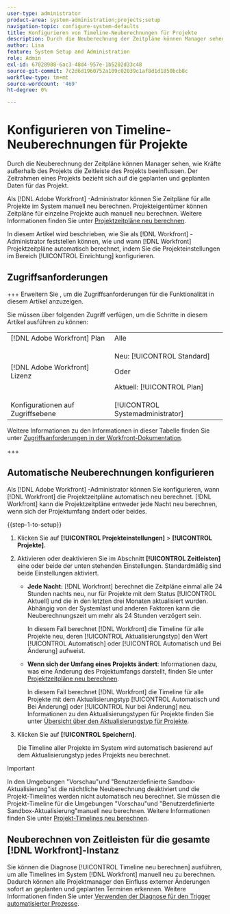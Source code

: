 ```yaml
---
user-type: administrator
product-area: system-administration;projects;setup
navigation-topic: configure-system-defaults
title: Konfigurieren von Timeline-Neuberechnungen für Projekte
description: Durch die Neuberechnung der Zeitpläne können Manager sehen, wie Kräfte außerhalb des Projekts die Zeitleiste des Projekts beeinflussen. Der Zeitrahmen eines Projekts bezieht sich auf die geplanten und geplanten Daten für das Projekt.
author: Lisa
feature: System Setup and Administration
role: Admin
exl-id: 67028988-6ac3-48d4-957e-1b5202d33c48
source-git-commit: 7c2d6d1960752a109c02039c1af8d1d1850bcb8c
workflow-type: tm+mt
source-wordcount: '469'
ht-degree: 0%

---
```


# Konfigurieren von Timeline-Neuberechnungen für Projekte

Durch die Neuberechnung der Zeitpläne können Manager sehen, wie Kräfte außerhalb des Projekts die Zeitleiste des Projekts beeinflussen. Der Zeitrahmen eines Projekts bezieht sich auf die geplanten und geplanten Daten für das Projekt.

Als [!DNL Adobe Workfront] -Administrator können Sie Zeitpläne für alle Projekte im System manuell neu berechnen. Projekteigentümer können Zeitpläne für einzelne Projekte auch manuell neu berechnen. Weitere Informationen finden Sie unter [Projektzeitpläne neu berechnen](../../../manage-work/projects/manage-projects/recalculate-project-timeline.md).

In diesem Artikel wird beschrieben, wie Sie als [!DNL Workfront] -Administrator feststellen können, wie und wann [!DNL Workfront] Projektzeitpläne automatisch berechnet, indem Sie die Projekteinstellungen im Bereich [!UICONTROL Einrichtung] konfigurieren.

## Zugriffsanforderungen

+++ Erweitern Sie , um die Zugriffsanforderungen für die Funktionalität in diesem Artikel anzuzeigen.

Sie müssen über folgenden Zugriff verfügen, um die Schritte in diesem Artikel ausführen zu können:

<table style="table-layout:auto"> 
 <col> 
 <col> 
 <tbody> 
  <tr> 
   <td role="rowheader">[!DNL Adobe Workfront] Plan</td> 
   <td>Alle</td> 
  </tr> 
  <tr> 
   <td role="rowheader">[!DNL Adobe Workfront] Lizenz</td> 
   <td><p>Neu: [!UICONTROL Standard]</p>
   Oder
   <p>Aktuell: [!UICONTROL Plan]</p>
   </td> 
  </tr> 
  <tr> 
   <td role="rowheader">Konfigurationen auf Zugriffsebene</td> 
   <td>[!UICONTROL Systemadministrator]</td>
  </tr> 
 </tbody> 
</table>

Weitere Informationen zu den Informationen in dieser Tabelle finden Sie unter [Zugriffsanforderungen in der Workfront-Dokumentation](/help/quicksilver/administration-and-setup/add-users/access-levels-and-object-permissions/access-level-requirements-in-documentation.md).

+++

## Automatische Neuberechnungen konfigurieren

Als [!DNL Adobe Workfront] -Administrator können Sie konfigurieren, wann [!DNL Workfront] die Projektzeitpläne automatisch neu berechnet. [!DNL Workfront] kann die Projektzeitpläne entweder jede Nacht neu berechnen, wenn sich der Projektumfang ändert oder beides.

{{step-1-to-setup}}

1. Klicken Sie auf **[!UICONTROL Projekteinstellungen]** > **[!UICONTROL Projekte].**

1. Aktivieren oder deaktivieren Sie im Abschnitt **[!UICONTROL Zeitleisten]** eine oder beide der unten stehenden Einstellungen. Standardmäßig sind beide Einstellungen aktiviert.

   * **Jede Nacht:** [!DNL Workfront&#x200B;&#x200B;&#x200B;] berechnet die Zeitpläne einmal alle 24 Stunden nachts neu, nur für Projekte mit dem Status [!UICONTROL Aktuell] und die in den letzten drei Monaten aktualisiert wurden. Abhängig von der Systemlast und anderen Faktoren kann die Neuberechnungszeit um mehr als 24 Stunden verzögert sein.

     In diesem Fall berechnet [!DNL Workfront] die Timeline für alle Projekte neu, deren [!UICONTROL Aktualisierungstyp] den Wert [!UICONTROL Automatisch] oder [!UICONTROL Automatisch und Bei Änderung] aufweist.

   * **Wenn sich der Umfang eines Projekts ändert**: Informationen dazu, was eine Änderung des Projektumfangs darstellt, finden Sie unter [Projektzeitpläne neu berechnen](../../../manage-work/projects/manage-projects/recalculate-project-timeline.md).

     In diesem Fall berechnet [!DNL Workfront] die Timeline für alle Projekte mit dem Aktualisierungstyp [!UICONTROL Automatisch und Bei Änderung] oder [!UICONTROL Nur bei Änderung] neu.
Informationen zu den Aktualisierungstypen für Projekte finden Sie unter [Übersicht über den Aktualisierungstyp für Projekte](../../../manage-work/projects/planning-a-project/project-update-type-overview.md).

1. Klicken Sie auf **[!UICONTROL Speichern]**.

   Die Timeline aller Projekte im System wird automatisch basierend auf dem Aktualisierungstyp jedes Projekts neu berechnet.

>[!IMPORTANT]
>
>In den Umgebungen &quot;Vorschau&quot;und &quot;Benutzerdefinierte Sandbox-Aktualisierung&quot;ist die nächtliche Neuberechnung deaktiviert und die Projekt-Timelines werden nicht automatisch neu berechnet. Sie müssen die Projekt-Timeline für die Umgebungen &quot;Vorschau&quot;und &quot;Benutzerdefinierte Sandbox-Aktualisierung&quot;manuell neu berechnen. Weitere Informationen finden Sie unter [Projekt-Timelines neu berechnen](/help/quicksilver/manage-work/projects/manage-projects/recalculate-project-timeline.md).


## Neuberechnen von Zeitleisten für die gesamte [!DNL Workfront]-Instanz

Sie können die Diagnose [!UICONTROL Timeline neu berechnen] ausführen, um alle Timelines im System [!DNL Workfront] manuell neu zu berechnen. Dadurch können alle Projektmanager den Einfluss externer Änderungen sofort an geplanten und geplanten Terminen erkennen. Weitere Informationen finden Sie unter [Verwenden der Diagnose für den Trigger automatisierter Prozesse](../../../administration-and-setup/manage-workfront/run-diagnostics/use-diagnostics-to-trigger-automated-processes.md).
